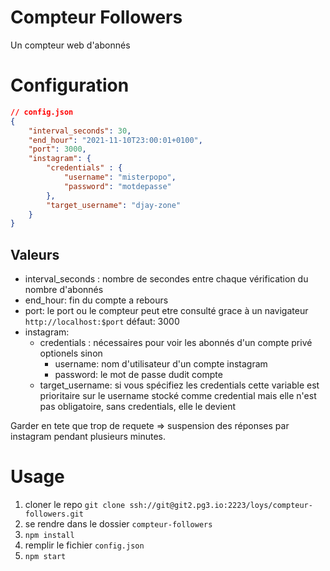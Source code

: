 # Compteur Followers

Un compteur web d'abonnés

# Configuration
```json
// config.json
{
    "interval_seconds": 30,
    "end_hour": "2021-11-10T23:00:01+0100",
    "port": 3000,
    "instagram": {
        "credentials" : {
            "username": "misterpopo",
            "password": "motdepasse"
        },
        "target_username": "djay-zone"
    }
}
```
## Valeurs
* interval_seconds : nombre de secondes entre chaque vérification du nombre d'abonnés
* end_hour: fin du compte a rebours
* port: le port ou le compteur peut etre consulté grace à un navigateur `http://localhost:$port` défaut: 3000
* instagram: 
  * credentials : nécessaires pour voir les abonnés d'un compte privé optionels sinon
    * username: nom d'utilisateur d'un compte instagram
    * password: le mot de passe dudit compte
  * target_username: si vous spécifiez les credentials cette variable est prioritaire sur le username stocké comme credential mais elle n'est pas obligatoire, sans credentials, elle le devient

Garder en tete que trop de requete => suspension des réponses par instagram pendant plusieurs minutes.

# Usage
1. cloner le repo `git clone ssh://git@git2.pg3.io:2223/loys/compteur-followers.git`
2. se rendre dans le dossier `compteur-followers`
3. `npm install`
4. remplir le fichier `config.json`
5. `npm start`
